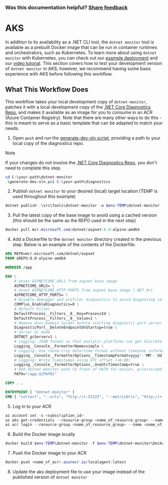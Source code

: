 
### Was this documentation helpful? [Share feedback](https://www.research.net/r/DGDQWXH?src=documentation%2FlearningPath%2Faks)

# AKS

In addition to its availability as a .NET CLI tool, the `dotnet monitor` tool is available as a prebuilt Docker image that can be run in container runtimes and orchestrators, such as Kubernetes. To learn more about using `dotnet monitor` with Kubernetes, you can check out our [example deployment](https://github.com/dotnet/dotnet-monitor/blob/main/documentation/kubernetes.md) and our [video tutorial](https://github.com/dotnet/dotnet-monitor/tree/main/samples/AKS_Tutorial). This section covers how to test your development version of `dotnet monitor` in AKS; however, we recommend having some basic experience with AKS before following this workflow.

## What This Workflow Does

This workflow takes your local development copy of `dotnet-monitor`, patches it with a local development copy of the [.NET Core Diagnostics Repo](https://github.com/dotnet/diagnostics#net-core-diagnostics-repo), and makes it available as an image for you to consume in an ACR (Azure Container Registry). Note that there are many other ways to do this - this is meant to serve as a basic template that can be adapted to match your needs.

1. Open `pwsh` and run the [generate-dev-sln script](https://github.com/dotnet/dotnet-monitor/blob/cd897b168e615acf76cf777e74e923c84db27aeb/generate-dev-sln.ps1), providing a path to your local copy of the diagnostics repo.

> [!NOTE]
> If your changes do not involve the [.NET Core Diagnostics Repo](https://github.com/dotnet/diagnostics#net-core-diagnostics-repo), you don't need to complete this step.

```ps1
cd C:\your-path\dotnet-monitor
.\generate-dev-sln.ps1 C:\your-path\diagnostics
```

2. Publish `dotnet monitor` to your desired (local) target location (TEMP is used throughout this example)

```ps1
dotnet publish .\src\Tools\dotnet-monitor -o $env:TEMP\dotnet-monitor -c Release -f net8.0
```

3. Pull the latest copy of the base image to avoid using a cached version (this should be the same as the REPO used in the next step)

```ps1
docker pull mcr.microsoft.com/dotnet/aspnet:8.0-alpine-amd64
```

4. Add a Dockerfile to the `dotnet monitor` directory created in the previous step. Below is an example of the contents of the Dockerfile:

```dockerfile
ARG REPO=mcr.microsoft.com/dotnet/aspnet
FROM $REPO:8.0-alpine-amd64

WORKDIR /app

ENV \
    # Unset ASPNETCORE_URLS from aspnet base image
    ASPNETCORE_URLS= \
    # Unset ASPNETCORE_HTTP_PORTS from aspnet base image (.NET 8+)
    ASPNETCORE_HTTP_PORTS= \
    # Disable debugger and profiler diagnostics to avoid diagnosing self.
    COMPlus_EnableDiagnostics=0 \
    # Default Filter
    DefaultProcess__Filters__0__Key=ProcessId \
    DefaultProcess__Filters__0__Value=1 \
    # Remove Unix Domain Socket before starting diagnostic port server
    DiagnosticPort__DeleteEndpointOnStartup=true \
    # Server GC mode
    DOTNET_gcServer=1 \
    # Logging: JSON format so that analytic platforms can get discrete entry information
    Logging__Console__FormatterName=simple \
    # Logging: Use round-trip date/time format without timezone information (always logged in UTC)
    Logging__Console__FormatterOptions__TimestampFormat=yyyy'-'MM'-'dd'T'HH':'mm':'ss'.'fffffff'Z' \
    # Logging: Write timestamps using UTC offset (+0:00)
    Logging__Console__FormatterOptions__UseUtcTimestamp=true \
    # Add dotnet-monitor path to front of PATH for easier, prioritized execution
    PATH="/app:${PATH}"

COPY . .

ENTRYPOINT [ "dotnet-monitor" ]
CMD [ "collect", "--urls", "http://+:52323", "--metricUrls", "http://+:52325" ]

```

5. Log in to your ACR

```ps1
az account set -s <subscription_id>
az aks get-credentials --resource-group <name_of_resource_group> --name <name_of_aks>
az acr login --resource-group <name_of_resource_group> --name <name_of_acr>
```

6. Build the Docker image locally

```ps1
docker build $env:TEMP\dotnet-monitor -f $env:TEMP\dotnet-monitor\Dockerfile.localagent -t <name_of_acr>.azurecr.io/localagent
```

7. Push the Docker image to your ACR

```ps1
docker push <name_of_acr>.azurecr.io/localagent:latest
```

8. Update the aks deployment file to use your image instead of the published version of `dotnet monitor`
